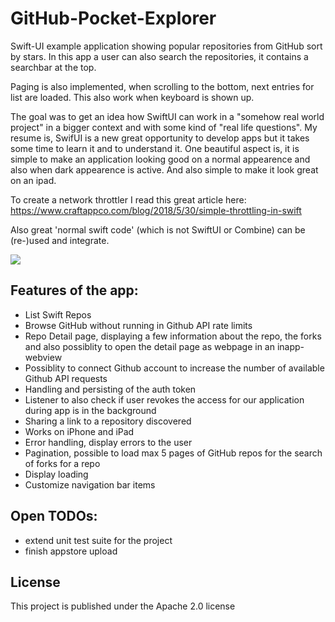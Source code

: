 # GitHub-Pocket-Explorer

Swift-UI example application showing popular repositories from GitHub sort by stars. In this app a user can also search the repositories, it contains a searchbar at the top. 

Paging is also implemented, when scrolling to the bottom, next entries for list are loaded. This also work when keyboard is shown up.

The goal was to get an idea how SwiftUI can work in a "somehow real world project" in a bigger context and with some kind of "real life questions". My resume is, SwifUI is a new great opportunity to develop apps but it takes some time to learn it and to understand it. One beautiful aspect is, it is simple to make an application looking good on a normal appearence and also when dark appearence is active. And also simple to make it look great on an ipad.

To create a network throttler I read this great article here: https://www.craftappco.com/blog/2018/5/30/simple-throttling-in-swift

Also great 'normal swift code' (which is not SwiftUI or Combine) can be (re-)used and integrate.

![](git-trending.gif)

## Features of the app:
- List Swift Repos
- Browse GitHub without running in Github API rate limits
- Repo Detail page, displaying a few information about the repo, the forks and also possiblity to open the detail page as webpage in an inapp-webview
- Possiblity to connect Github account to increase the number of available Github API requests
- Handling and persisting of the auth token
- Listener to also check if user revokes the access for our application during app is in the background
- Sharing a link to a repository discovered
- Works on iPhone and iPad
- Error handling, display errors to the user
- Pagination, possible to load max 5 pages of GitHub repos for the search of forks for a repo
- Display loading
- Customize navigation bar items

## Open TODOs:
- extend unit test suite for the project
- finish appstore upload

## License 

This project is published under the Apache 2.0 license
